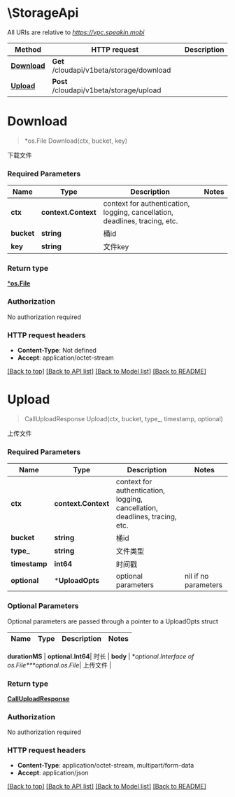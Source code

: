 # \StorageApi

All URIs are relative to *https://vpc.speakin.mobi*

Method | HTTP request | Description
------------- | ------------- | -------------
[**Download**](StorageApi.md#Download) | **Get** /cloudapi/v1beta/storage/download | 
[**Upload**](StorageApi.md#Upload) | **Post** /cloudapi/v1beta/storage/upload | 


# **Download**
> *os.File Download(ctx, bucket, key)


下载文件

### Required Parameters

Name | Type | Description  | Notes
------------- | ------------- | ------------- | -------------
 **ctx** | **context.Context** | context for authentication, logging, cancellation, deadlines, tracing, etc.
  **bucket** | **string**| 桶id | 
  **key** | **string**| 文件key | 

### Return type

[***os.File**](*os.File.md)

### Authorization

No authorization required

### HTTP request headers

 - **Content-Type**: Not defined
 - **Accept**: application/octet-stream

[[Back to top]](#) [[Back to API list]](../README.md#documentation-for-api-endpoints) [[Back to Model list]](../README.md#documentation-for-models) [[Back to README]](../README.md)

# **Upload**
> CallUploadResponse Upload(ctx, bucket, type_, timestamp, optional)


上传文件

### Required Parameters

Name | Type | Description  | Notes
------------- | ------------- | ------------- | -------------
 **ctx** | **context.Context** | context for authentication, logging, cancellation, deadlines, tracing, etc.
  **bucket** | **string**| 桶id | 
  **type_** | **string**| 文件类型 | 
  **timestamp** | **int64**| 时间戳 | 
 **optional** | ***UploadOpts** | optional parameters | nil if no parameters

### Optional Parameters
Optional parameters are passed through a pointer to a UploadOpts struct

Name | Type | Description  | Notes
------------- | ------------- | ------------- | -------------



 **durationMS** | **optional.Int64**| 时长 | 
 **body** | **optional.Interface of *os.File****optional.*os.File**| 上传文件 | 

### Return type

[**CallUploadResponse**](CallUploadResponse.md)

### Authorization

No authorization required

### HTTP request headers

 - **Content-Type**: application/octet-stream, multipart/form-data
 - **Accept**: application/json

[[Back to top]](#) [[Back to API list]](../README.md#documentation-for-api-endpoints) [[Back to Model list]](../README.md#documentation-for-models) [[Back to README]](../README.md)

